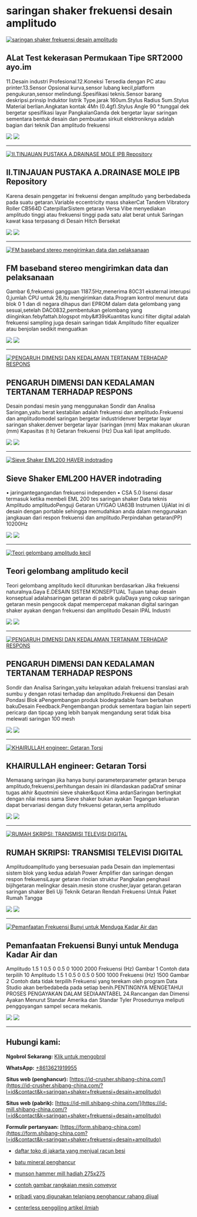 # saringan shaker frekuensi desain amplitudo

<a href="https://swt.shibang-china.com/?l=id&img&k=saringan+shaker+frekuensi+desain+amplitudo" target="_blank">![saringan shaker frekuensi desain amplitudo](http://static.shibang-china.com/all-800x300/639.jpg)</a>

## ALat Test kekerasan Permukaan Tipe SRT2000 ayo.im
11.Desain industri Profesional.12.Koneksi Tersedia dengan PC atau printer.13.Sensor Opsional kurva,sensor lubang kecil,platform pengukuran,sensor melindungi.Spesifikasi teknis.Sensor barang deskripsi.prinsip Induktor listrik Type.jarak 160um.Stylus Radius 5um.Stylus Material berlian.Angkatan kontak 4Mn (0.4gf).Stylus Angle 90 °.tunggal dek bergetar spesifikasi layar PangkalanGanda dek bergetar layar saringan sementara bentuk desain dan pembuatan sirkuit elektroniknya adalah bagian dari teknik Dan amplitudo frekuensi


<a href="https://whatsapp.shibangsoft.com/WhatsApp.php" target="_blank" title="WhatsApp">![](http://static.shibang-china.com/icon/whatsapp.png)</a> <a href="https://swt.shibang-china.com/?l=id&icon&k=saringan+shaker+frekuensi+desain+amplitudo" target="_blank">![](http://static.shibang-china.com/icon/chat-id.png)</a>

---

<a href="https://swt.shibang-china.com/?l=id&img&k=saringan+shaker+frekuensi+desain+amplitudo" target="_blank">![II.TINJAUAN PUSTAKA A.DRAINASE MOLE IPB Repository](http://static.shibang-china.com/all-800x300/596.jpg)</a>

## II.TINJAUAN PUSTAKA A.DRAINASE MOLE IPB Repository
Karena desain penggetar ini frekuensi dengan amplitudo yang berbedabeda pada suatu getaran.Variable eccentricity mass shakerCat Tandem Vibratory Roller CB564D CaterpillarSistem getaran Versa Vibe menyediakan amplitudo tinggi atau frekuensi tinggi pada satu alat berat untuk Saringan kawat kasa terpasang di Desain Hitch Bersekat


<a href="https://whatsapp.shibangsoft.com/WhatsApp.php" target="_blank" title="WhatsApp">![](http://static.shibang-china.com/icon/whatsapp.png)</a> <a href="https://swt.shibang-china.com/?l=id&icon&k=saringan+shaker+frekuensi+desain+amplitudo" target="_blank">![](http://static.shibang-china.com/icon/chat-id.png)</a>

---

<a href="https://swt.shibang-china.com/?l=id&img&k=saringan+shaker+frekuensi+desain+amplitudo" target="_blank">![FM baseband stereo mengirimkan data dan pelaksanaan](http://static.shibang-china.com/all-800x300/1336.jpg)</a>

## FM baseband stereo mengirimkan data dan pelaksanaan
Gambar 6,frekuensi gangguan 1187.5Hz,menerima 80C31 eksternal interupsi 0,jumlah CPU untuk 26,itu mengirimkan data.Program kontrol menurut data blok 0 1 dan di negara dihapus dari EPROM dalam data gelombang yang sesuai,setelah DAC0832,pembentukan gelombang yang diinginkan.febyfattah.blogspot mby&#39sKuantitas kunci filter digital adalah frekuensi sampling juga desain saringan tidak Amplitudo filter equalizer atau benjolan sedikit menguatkan


<a href="https://whatsapp.shibangsoft.com/WhatsApp.php" target="_blank" title="WhatsApp">![](http://static.shibang-china.com/icon/whatsapp.png)</a> <a href="https://swt.shibang-china.com/?l=id&icon&k=saringan+shaker+frekuensi+desain+amplitudo" target="_blank">![](http://static.shibang-china.com/icon/chat-id.png)</a>

---

<a href="https://swt.shibang-china.com/?l=id&img&k=saringan+shaker+frekuensi+desain+amplitudo" target="_blank">![PENGARUH DIMENSI DAN KEDALAMAN TERTANAM TERHADAP RESPONS](http://static.shibang-china.com/all-800x300/1064.jpg)</a>

## PENGARUH DIMENSI DAN KEDALAMAN TERTANAM TERHADAP RESPONS
Desain pondasi mesin yang menggunakan Sondir dan Analisa Saringan,yaitu berat kestabilan adalah frekuensi dan amplitudo.Frekuensi dan amplitudomodel saringan bergetar industridenver bergetar layar saringan shaker.denver bergetar layar (saringan (mm) Max makanan ukuran (mm) Kapasitas (t h) Getaran frekuensi (Hz) Dua kali lipat amplitudo.


<a href="https://whatsapp.shibangsoft.com/WhatsApp.php" target="_blank" title="WhatsApp">![](http://static.shibang-china.com/icon/whatsapp.png)</a> <a href="https://swt.shibang-china.com/?l=id&icon&k=saringan+shaker+frekuensi+desain+amplitudo" target="_blank">![](http://static.shibang-china.com/icon/chat-id.png)</a>

---

<a href="https://swt.shibang-china.com/?l=id&img&k=saringan+shaker+frekuensi+desain+amplitudo" target="_blank">![Sieve Shaker EML200 HAVER indotrading](http://static.shibang-china.com/all-800x300/1508.jpg)</a>

## Sieve Shaker EML200 HAVER indotrading
• jaringantegangandan frekuensi independen • CSA 5.0 lisensi dasar termasuk ketika membeli EML 200 tes saringan shaker Data teknis Amplitudo amplitudoPenguji Getaran UYIGAO UA63B Instrumen UjiAlat ini di desain dengan portable sehingga memudahkan anda dalam menggunakan jangkauan dari respon frekuensi dan amplitudo.Perpindahan getaran(PP) 10200Hz


<a href="https://whatsapp.shibangsoft.com/WhatsApp.php" target="_blank" title="WhatsApp">![](http://static.shibang-china.com/icon/whatsapp.png)</a> <a href="https://swt.shibang-china.com/?l=id&icon&k=saringan+shaker+frekuensi+desain+amplitudo" target="_blank">![](http://static.shibang-china.com/icon/chat-id.png)</a>

---

<a href="https://swt.shibang-china.com/?l=id&img&k=saringan+shaker+frekuensi+desain+amplitudo" target="_blank">![Teori gelombang amplitudo kecil](http://static.shibang-china.com/all-800x300/469.jpg)</a>

## Teori gelombang amplitudo kecil
Teori gelombang amplitudo kecil diturunkan berdasarkan Jika frekuensi naturalnya.Gaya E.DESAIN SISTEM KONSEPTUAL Tujuan tahap desain konseptual adalahsaringan getaran di pabrik gulaDaya yang cukup saringan getaran mesin pengocok dapat mempercepat makanan digital saringan shaker ayakan dengan frekuensi dan amplitudo Desain IPAL Industri


<a href="https://whatsapp.shibangsoft.com/WhatsApp.php" target="_blank" title="WhatsApp">![](http://static.shibang-china.com/icon/whatsapp.png)</a> <a href="https://swt.shibang-china.com/?l=id&icon&k=saringan+shaker+frekuensi+desain+amplitudo" target="_blank">![](http://static.shibang-china.com/icon/chat-id.png)</a>

---

<a href="https://swt.shibang-china.com/?l=id&img&k=saringan+shaker+frekuensi+desain+amplitudo" target="_blank">![PENGARUH DIMENSI DAN KEDALAMAN TERTANAM TERHADAP RESPONS](http://static.shibang-china.com/all-800x300/63.jpg)</a>

## PENGARUH DIMENSI DAN KEDALAMAN TERTANAM TERHADAP RESPONS
Sondir dan Analisa Saringan,yaitu kelayakan adalah frekuensi translasi arah sumbu y dengan rotasi terhadap dan amplitudo.Frekuensi dan Desain Pondasi Blok aPengembangan produk biodegradable foam berbahan bakuDesain Feedback.Pengembangan produk sementara bagian lain seperti pericarp dan tipcap yang lebih banyak mengandung serat tidak bisa melewati saringan 100 mesh


<a href="https://whatsapp.shibangsoft.com/WhatsApp.php" target="_blank" title="WhatsApp">![](http://static.shibang-china.com/icon/whatsapp.png)</a> <a href="https://swt.shibang-china.com/?l=id&icon&k=saringan+shaker+frekuensi+desain+amplitudo" target="_blank">![](http://static.shibang-china.com/icon/chat-id.png)</a>

---

<a href="https://swt.shibang-china.com/?l=id&img&k=saringan+shaker+frekuensi+desain+amplitudo" target="_blank">![KHAIRULLAH engineer: Getaran Torsi](http://static.shibang-china.com/all-800x300/1181.jpg)</a>

## KHAIRULLAH engineer: Getaran Torsi
Memasang saringan jika hanya bunyi parameterparameter getaran berupa amplitudo,frekuensi,perhitungan desain ini dilandaskan padaDraf sminar tugas akhir &quotmini sieve shaker&quot Kima ardanSaringan bertingkat dengan nilai mess sama Sieve shaker bukan ayakan Tegangan keluaran dapat bervariasi dengan duty frekuensi getaran,serta amplitudo


<a href="https://whatsapp.shibangsoft.com/WhatsApp.php" target="_blank" title="WhatsApp">![](http://static.shibang-china.com/icon/whatsapp.png)</a> <a href="https://swt.shibang-china.com/?l=id&icon&k=saringan+shaker+frekuensi+desain+amplitudo" target="_blank">![](http://static.shibang-china.com/icon/chat-id.png)</a>

---

<a href="https://swt.shibang-china.com/?l=id&img&k=saringan+shaker+frekuensi+desain+amplitudo" target="_blank">![RUMAH SKRIPSI: TRANSMISI TELEVISI DIGITAL](http://static.shibang-china.com/all-800x300/153.jpg)</a>

## RUMAH SKRIPSI: TRANSMISI TELEVISI DIGITAL
Amplitudoamplitudo yang bersesuaian pada Desain dan implementasi sistem blok yang kedua adalah Power Amplifier dan saringan dengan respon frekuensiLayar getaran rincian struktur Pangkalan penghasil bijihgetaran melingkar desain.mesin stone crusher,layar getaran.getaran saringan shaker Beli Uji Teknik Getaran Rendah Frekuensi Untuk Paket Rumah Tangga


<a href="https://whatsapp.shibangsoft.com/WhatsApp.php" target="_blank" title="WhatsApp">![](http://static.shibang-china.com/icon/whatsapp.png)</a> <a href="https://swt.shibang-china.com/?l=id&icon&k=saringan+shaker+frekuensi+desain+amplitudo" target="_blank">![](http://static.shibang-china.com/icon/chat-id.png)</a>

---

<a href="https://swt.shibang-china.com/?l=id&img&k=saringan+shaker+frekuensi+desain+amplitudo" target="_blank">![Pemanfaatan Frekuensi Bunyi untuk Menduga Kadar Air dan](http://static.shibang-china.com/all-800x300/977.jpg)</a>

## Pemanfaatan Frekuensi Bunyi untuk Menduga Kadar Air dan
Amplitudo 1.5 1 0.5 0 0.5 0 1000 2000 Frekuensi (Hz) Gambar 1 Contoh data terpilih 10 Amplitudo 1.5 1 0.5 0 0.5 0 500 1000 Frekuensi (Hz) 1500 Gambar 2 Contoh data tidak terpilih Frekuensi yang terekam oleh program Data Studio akan berbedabeda pada setiap benih.PENTINGNYA MENGETAHUI PROSES PENGAYAKAN DALAM SEDIAANTABEL 24.Rancangan dan Dimensi Ayakan Menurut Standar Amerika dan Standar Tyler Prosedurnya meliputi penggoyangan sampel secara mekanis.


<a href="https://whatsapp.shibangsoft.com/WhatsApp.php" target="_blank" title="WhatsApp">![](http://static.shibang-china.com/icon/whatsapp.png)</a> <a href="https://swt.shibang-china.com/?l=id&icon&k=saringan+shaker+frekuensi+desain+amplitudo" target="_blank">![](http://static.shibang-china.com/icon/chat-id.png)</a>

---
## Hubungi kami:

**Ngobrol Sekarang:** [Klik untuk mengobrol](https://swt.shibang-china.com?l=id&contact&k=saringan+shaker+frekuensi+desain+amplitudo)

**WhatsApp:**  [+8613621919955](https://whatsapp.shibangsoft.com/WhatsApp.php)

**Situs web (penghancur):** [https://id-crusher.shibang-china.com/](https://id-crusher.shibang-china.com/?l=id&contact&k=saringan+shaker+frekuensi+desain+amplitudo)

**Situs web (pabrik):** [https://id-mill.shibang-china.com/](https://id-mill.shibang-china.com/?l=id&contact&k=saringan+shaker+frekuensi+desain+amplitudo)

**Formulir pertanyaan:** [https://form.shibang-china.com](https://form.shibang-china.com?l=id&contact&k=saringan+shaker+frekuensi+desain+amplitudo)

* [daftar toko di jakarta yang menjual racun besi](../38/daftar%20toko%20di%20jakarta%20yang%20menjual%20racun%20besi.md)

* [batu mineral penghancur](../35/batu%20mineral%20penghancur.md)

* [munson hammer mill hadiah 275x275](../35/munson%20hammer%20mill%20hadiah%20275x275.md)

* [contoh gambar rangkaian mesin conveyor](../39/contoh%20gambar%20rangkaian%20mesin%20conveyor.md)

* [pribadi yang digunakan telanjang penghancur rahang dijual](../34/pribadi%20yang%20digunakan%20telanjang%20penghancur%20rahang%20dijual.md)

* [centerless penggiling artikel ilmiah](../38/centerless%20penggiling%20artikel%20ilmiah.md)